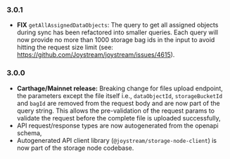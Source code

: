 ### 3.0.1

- **FIX** `getAllAssignedDataObjects`: The query to get all assigned objects during sync has been refactored into smaller queries. Each query will now provide no more than 1000 storage bag ids in the input to avoid hitting the request size limit (see: https://github.com/Joystream/joystream/issues/4615).

### 3.0.0

- **Carthage/Mainnet release:** Breaking change for files upload endpoint, the parameters except the file itself i.e., `dataObjectId`, `storageBucketId` and `bagId` are removed from the request body and are now part of the query string. This allows the pre-validation of the request params to validate the request before the complete file is uploaded successfully,
- API request/response types are now autogenerated from the openapi schema,
- Autogenerated API client library (`@joystream/storage-node-client`) is now part of the storage node codebase.
